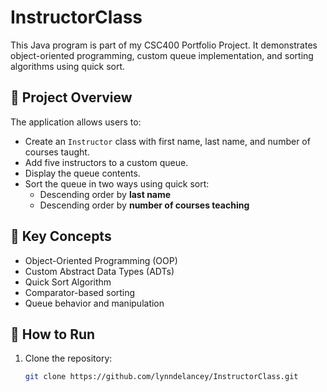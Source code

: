 # InstructorClass

This Java program is part of my CSC400 Portfolio Project. It demonstrates object-oriented programming, custom queue implementation, and sorting algorithms using quick sort.

## 📌 Project Overview

The application allows users to:
- Create an `Instructor` class with first name, last name, and number of courses taught.
- Add five instructors to a custom queue.
- Display the queue contents.
- Sort the queue in two ways using quick sort:
  - Descending order by **last name**
  - Descending order by **number of courses teaching**

## 🧠 Key Concepts

- Object-Oriented Programming (OOP)
- Custom Abstract Data Types (ADTs)
- Quick Sort Algorithm
- Comparator-based sorting
- Queue behavior and manipulation

## 🚀 How to Run

1. Clone the repository:
   ```bash
   git clone https://github.com/lynndelancey/InstructorClass.git
